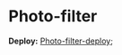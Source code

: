 # Photo-filter

**Deploy:** [Photo-filter-deploy](https://rolling-scopes-school.github.io/upmyskills-JSFE2021Q1/photo-filter/);
